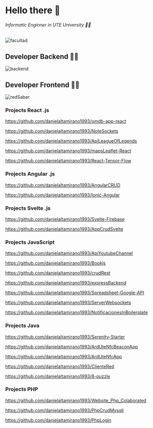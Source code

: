 # Hello there 👋

###### Informatic Enginner in UTE University 👨‍🎓

![facultad](https://user-images.githubusercontent.com/64813513/167026268-16c60b86-b014-4dd8-b900-6090699abd26.png)

## Developer Backend 👨‍💻

![backend](https://user-images.githubusercontent.com/64813513/167021686-b09b7051-45ef-4d2a-9863-db926ed3cf03.gif)

## Developer Frontend 👨‍💻

![redSaber](https://user-images.githubusercontent.com/64813513/166987258-b4c6acc4-9944-490b-887b-79cca971513c.gif)

### Projects React .js

https://github.com/danielaltamirano1993/omdb-app-react

https://github.com/danielaltamirano1993/NoteSockets

https://github.com/danielaltamirano1993/ApiLeagueOfLegends

https://github.com/danielaltamirano1993/mapsLeaflet-React

https://github.com/danielaltamirano1993/React-Tensor-Flow

### Projects Angular .js

https://github.com/danielaltamirano1993/AngularCRUD

https://github.com/danielaltamirano1993/Ionic-Angular

### Projects Svelte .js

https://github.com/danielaltamirano1993/Svelte-Firebase

https://github.com/danielaltamirano1993/AppCrudSvelte

### Projects JavaScript

https://github.com/danielaltamirano1993/ApiYoutubeChannel

https://github.com/danielaltamirano1993/Bookjs

https://github.com/danielaltamirano1993/crudRest

https://github.com/danielaltamirano1993/expressBackend

https://github.com/danielaltamirano1993/Spreadsheet-Google-API

https://github.com/danielaltamirano1993/ServerWebsockets

https://github.com/danielaltamirano1993/NotificacionesInBoilerplate

### Projects Java

https://github.com/danielaltamirano1993/Serenity-Starter

https://github.com/danielaltamirano1993/ArdUteNfcBeaconApp

https://github.com/danielaltamirano1993/ArdUteNfcApp

https://github.com/danielaltamirano1993/ClienteRed

https://github.com/danielaltamirano1993/8-puzzle

### Projects PHP

https://github.com/danielaltamirano1993/Website_Php_Colaborated

https://github.com/danielaltamirano1993/PhpCrudMysqli

https://github.com/danielaltamirano1993/PhpLogin

<!--
**danielaltamirano1993/danielaltamirano1993** is a ✨ _special_ ✨ repository because its `README.md` (this file) appears on your GitHub profile.

Here are some ideas to get you started:

- 🔭 I’m currently working on ...
- 🌱 I’m currently learning ...
- 👯 I’m looking to collaborate on ...
- 🤔 I’m looking for help with ...
- 💬 Ask me about ...
- 📫 How to reach me: ...
- 😄 Pronouns: ...
- ⚡ Fun fact: ...
-->
